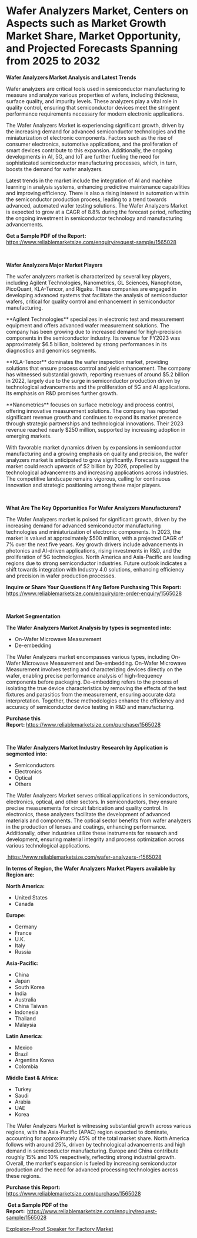 <p><h1>Wafer Analyzers Market, Centers on Aspects such as Market Growth Market Share, Market Opportunity, and Projected Forecasts Spanning from 2025 to 2032</h1></p><p><strong>Wafer Analyzers Market Analysis and Latest Trends</strong></p>
<p><p>Wafer analyzers are critical tools used in semiconductor manufacturing to measure and analyze various properties of wafers, including thickness, surface quality, and impurity levels. These analyzers play a vital role in quality control, ensuring that semiconductor devices meet the stringent performance requirements necessary for modern electronic applications. </p><p>The Wafer Analyzers Market is experiencing significant growth, driven by the increasing demand for advanced semiconductor technologies and the miniaturization of electronic components. Factors such as the rise of consumer electronics, automotive applications, and the proliferation of smart devices contribute to this expansion. Additionally, the ongoing developments in AI, 5G, and IoT are further fueling the need for sophisticated semiconductor manufacturing processes, which, in turn, boosts the demand for wafer analyzers.</p><p>Latest trends in the market include the integration of AI and machine learning in analysis systems, enhancing predictive maintenance capabilities and improving efficiency. There is also a rising interest in automation within the semiconductor production process, leading to a trend towards advanced, automated wafer testing solutions. The Wafer Analyzers Market is expected to grow at a CAGR of 8.8% during the forecast period, reflecting the ongoing investment in semiconductor technology and manufacturing advancements.</p></p>
<p><strong>Get a Sample PDF of the Report:&nbsp;</strong> <a href="https://www.reliablemarketsize.com/enquiry/request-sample/1565028?utm_campaign=2773&utm_medium=2&utm_source=Github&utm_content=ia&utm_term=11042025&utm_id=wafer-analyzers">https://www.reliablemarketsize.com/enquiry/request-sample/1565028</a></p>
<p>&nbsp;</p>
<p><strong>Wafer Analyzers Major Market Players</strong></p>
<p><p>The wafer analyzers market is characterized by several key players, including Agilent Technologies, Nanometrics, GL Sciences, Nanophoton, PicoQuant, KLA-Tencor, and Rigaku. These companies are engaged in developing advanced systems that facilitate the analysis of semiconductor wafers, critical for quality control and enhancement in semiconductor manufacturing.</p><p>**Agilent Technologies** specializes in electronic test and measurement equipment and offers advanced wafer measurement solutions. The company has been growing due to increased demand for high-precision components in the semiconductor industry. Its revenue for FY2023 was approximately $6.5 billion, bolstered by strong performances in its diagnostics and genomics segments.</p><p>**KLA-Tencor** dominates the wafer inspection market, providing solutions that ensure process control and yield enhancement. The company has witnessed substantial growth, reporting revenues of around $5.2 billion in 2022, largely due to the surge in semiconductor production driven by technological advancements and the proliferation of 5G and AI applications. Its emphasis on R&D promises further growth.</p><p>**Nanometrics** focuses on surface metrology and process control, offering innovative measurement solutions. The company has reported significant revenue growth and continues to expand its market presence through strategic partnerships and technological innovations. Their 2023 revenue reached nearly $250 million, supported by increasing adoption in emerging markets.</p><p>With favorable market dynamics driven by expansions in semiconductor manufacturing and a growing emphasis on quality and precision, the wafer analyzers market is anticipated to grow significantly. Forecasts suggest the market could reach upwards of $2 billion by 2026, propelled by technological advancements and increasing applications across industries. The competitive landscape remains vigorous, calling for continuous innovation and strategic positioning among these major players.</p></p>
<p>&nbsp;</p>
<p><strong>What Are The Key Opportunities For Wafer Analyzers Manufacturers?</strong></p>
<p><p>The Wafer Analyzers market is poised for significant growth, driven by the increasing demand for advanced semiconductor manufacturing technologies and miniaturization of electronic components. In 2023, the market is valued at approximately $500 million, with a projected CAGR of 7% over the next five years. Key growth drivers include advancements in photonics and AI-driven applications, rising investments in R&D, and the proliferation of 5G technologies. North America and Asia-Pacific are leading regions due to strong semiconductor industries. Future outlook indicates a shift towards integration with Industry 4.0 solutions, enhancing efficiency and precision in wafer production processes.</p></p>
<p><strong>Inquire or Share Your Questions If Any Before Purchasing This Report:</strong> <a href="https://www.reliablemarketsize.com/enquiry/pre-order-enquiry/1565028?utm_campaign=2773&utm_medium=2&utm_source=Github&utm_content=ia&utm_term=11042025&utm_id=wafer-analyzers">https://www.reliablemarketsize.com/enquiry/pre-order-enquiry/1565028</a></p>
<p>&nbsp;</p>
<p><strong>Market Segmentation</strong></p>
<p><strong>The Wafer Analyzers Market Analysis by types is segmented into:</strong></p>
<p><ul><li>On-Wafer Microwave Measurement</li><li>De-embedding</li></ul></p>
<p><p>The Wafer Analyzers market encompasses various types, including On-Wafer Microwave Measurement and De-embedding. On-Wafer Microwave Measurement involves testing and characterizing devices directly on the wafer, enabling precise performance analysis of high-frequency components before packaging. De-embedding refers to the process of isolating the true device characteristics by removing the effects of the test fixtures and parasitics from the measurement, ensuring accurate data interpretation. Together, these methodologies enhance the efficiency and accuracy of semiconductor device testing in R&D and manufacturing.</p></p>
<p><strong>Purchase this Report:&nbsp;</strong><a href="https://www.reliablemarketsize.com/purchase/1565028?utm_campaign=2773&utm_medium=2&utm_source=Github&utm_content=ia&utm_term=11042025&utm_id=wafer-analyzers">https://www.reliablemarketsize.com/purchase/1565028</a></p>
<p>&nbsp;</p>
<p><strong>The Wafer Analyzers Market Industry Research by Application is segmented into:</strong></p>
<p><ul><li>Semiconductors</li><li>Electronics</li><li>Optical</li><li>Others</li></ul></p>
<p><p>The Wafer Analyzers Market serves critical applications in semiconductors, electronics, optical, and other sectors. In semiconductors, they ensure precise measurements for circuit fabrication and quality control. In electronics, these analyzers facilitate the development of advanced materials and components. The optical sector benefits from wafer analyzers in the production of lenses and coatings, enhancing performance. Additionally, other industries utilize these instruments for research and development, ensuring material integrity and process optimization across various technological applications.</p></p>
<p><a href="https://www.reliablemarketsize.com/wafer-analyzers-r1565028?utm_campaign=2773&utm_medium=2&utm_source=Github&utm_content=ia&utm_term=11042025&utm_id=wafer-analyzers">&nbsp;https://www.reliablemarketsize.com/wafer-analyzers-r1565028</a></p>
<p><strong>In terms of Region, the Wafer Analyzers Market Players available by Region are:</strong></p>
<p>
    <p> <strong> North America: </strong>
        <ul>
            <li>United States</li>
            <li>Canada</li>
        </ul>
        </p> 
    <p> <strong> Europe: </strong>
        <ul>
            <li>Germany</li>
            <li>France</li>
            <li>U.K.</li>
            <li>Italy</li>
            <li>Russia</li>
        </ul>
        </p> 
    <p> <strong> Asia-Pacific: </strong>
        <ul>
            <li>China</li>
            <li>Japan</li>
            <li>South Korea</li>
            <li>India</li>
            <li>Australia</li>
            <li>China Taiwan</li>
            <li>Indonesia</li>
            <li>Thailand</li>
            <li>Malaysia</li>
        </ul>
        </p> 
    <p> <strong> Latin America: </strong>
        <ul>
            <li>Mexico</li>
            <li>Brazil</li>
            <li>Argentina Korea</li>
            <li>Colombia</li>
        </ul>
        </p> 
    <p> <strong> Middle East & Africa: </strong>
        <ul>
            <li>Turkey</li>
            <li>Saudi</li>
            <li>Arabia</li>
            <li>UAE</li>
            <li>Korea</li>
        </ul>
    </p>
    </p>
<p><p>The Wafer Analyzers Market is witnessing substantial growth across various regions, with the Asia-Pacific (APAC) region expected to dominate, accounting for approximately 45% of the total market share. North America follows with around 25%, driven by technological advancements and high demand in semiconductor manufacturing. Europe and China contribute roughly 15% and 10% respectively, reflecting strong industrial growth. Overall, the market's expansion is fueled by increasing semiconductor production and the need for advanced processing technologies across these regions.</p></p>
<p><strong>Purchase this Report: </strong><a href="https://www.reliablemarketsize.com/purchase/1565028?utm_campaign=2773&utm_medium=2&utm_source=Github&utm_content=ia&utm_term=11042025&utm_id=wafer-analyzers">https://www.reliablemarketsize.com/purchase/1565028</a></p>
<p>&nbsp;<strong>Get a Sample PDF of the Report:&nbsp;&nbsp;</strong><a href="https://www.reliablemarketsize.com/enquiry/request-sample/1565028?utm_campaign=2773&utm_medium=2&utm_source=Github&utm_content=ia&utm_term=11042025&utm_id=wafer-analyzers">https://www.reliablemarketsize.com/enquiry/request-sample/1565028</a></p>
<p><strong></strong></p>
<p><p><a href="https://github.com/dovbusmrking/Market-Research-Report-List-1/blob/main/explosion-proof-speaker-for-factory-market.md?utm_campaign=2773&utm_medium=2&utm_source=Github&utm_content=ia&utm_term=11042025&utm_id=wafer-analyzers">Explosion-Proof Speaker for Factory Market</a></p></p>